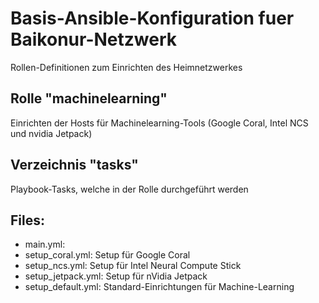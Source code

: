 # Basis-Ansible-Konfiguration fuer Baikonur-Netzwerk
Rollen-Definitionen zum Einrichten des Heimnetzwerkes

## Rolle "machinelearning"
Einrichten der Hosts für Machinelearning-Tools (Google Coral, Intel NCS und nvidia Jetpack)

## Verzeichnis "tasks"
Playbook-Tasks, welche in der Rolle durchgeführt werden

## Files:
* main.yml:
* setup_coral.yml: Setup für Google Coral
* setup_ncs.yml: Setup für Intel Neural Compute Stick
* setup_jetpack.yml: Setup für nVidia Jetpack
* setup_default.yml: Standard-Einrichtungen für Machine-Learning
